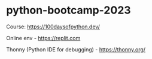 # python-bootcamp-2023
Course: https://100daysofpython.dev/

Online env - https://replit.com

Thonny (Python IDE for debugging) - https://thonny.org/
